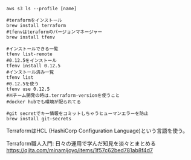 

```
aws s3 ls --profile [name]

```


```
#teraformをインストール
brew install terraform
#tfenvはteraformのバージョンマネージャー
brew install tfenv

#インストールできる一覧
tfenv list-remote
#0.12.5をインストール
tfenv install 0.12.5
#インストール済み一覧
tfenv list
#0.12.5を使う
tfenv use 0.12.5
#※チーム開発の時は.terraform-versionを使うこと
#docker hubでも環境が配られてる

#git secretでキー情報をコミットしちゃうヒューマンエラーを防止
brew install git-secrets

```

TerraformはHCL (HashiCorp Configuration Language)という言語を使う。





Terraform職人入門: 日々の運用で学んだ知見を淡々とまとめる
https://qiita.com/minamijoyo/items/1f57c62bed781ab8f4d7
